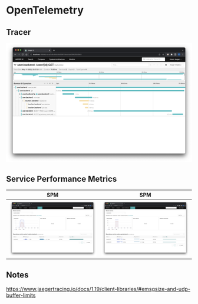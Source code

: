 # OpenTelemetry

## Tracer

![Trace](./assets/trace.png)


## Service Performance Metrics

| SPM                                     | SPM                                       |
| --------------------------------------- | ----------------------------------------- |
| ![Metric 1](./assets/metric-1.png)      |  ![Metric 2](./assets/metric-2.png)     |


## Notes
https://www.jaegertracing.io/docs/1.19/client-libraries/#emsgsize-and-udp-buffer-limits